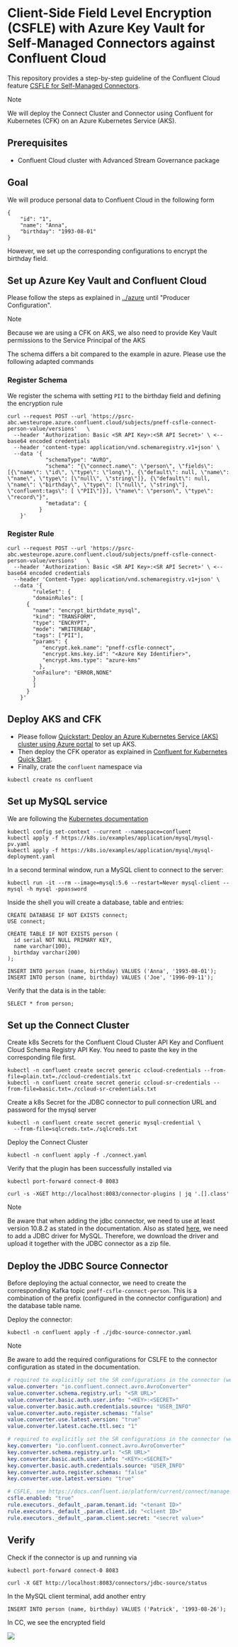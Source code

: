 # Client-Side Field Level Encryption (CSFLE) with Azure Key Vault for Self-Managed Connectors against Confluent Cloud

This repository provides a step-by-step guideline of the Confluent Cloud feature [CSFLE for Self-Managed Connectors](https://docs.confluent.io/platform/current/connect/manage-csfle.html#manage-csfle-for-self-managed-connectors).

> [!NOTE]
> We will deploy the Connect Cluster and Connector using Confluent for Kubernetes (CFK) on an Azure Kubernetes Service (AKS).


## Prerequisites

* Confluent Cloud cluster with Advanced Stream Governance package

## Goal

We will produce personal data to Confluent Cloud in the following form
```
{
    "id": "1",
    "name": "Anna",
    "birthday": "1993-08-01"
}
```
However, we set up the corresponding configurations to encrypt the birthday field.

## Set up Azure Key Vault and Confluent Cloud

Please follow the steps as explained in [../azure](../azure/README.md) until "Producer Configuration".

> [!NOTE]
> Because we are using a CFK on AKS, we also need to provide Key Vault permissions to the Service Principal of the AKS
> 
> The schema differs a bit compared to the example in azure.
> Please use the following adapted commands

### Register Schema

We register the schema with setting `PII` to the birthday field and defining the encryption rule

```shell
curl --request POST --url 'https://psrc-abc.westeurope.azure.confluent.cloud/subjects/pneff-csfle-connect-person-value/versions'   \
  --header 'Authorization: Basic <SR API Key>:<SR API Secret>' \ <-- base64 encoded credentials
  --header 'content-type: application/vnd.schemaregistry.v1+json' \
  --data '{
            "schemaType": "AVRO",
            "schema": "{\"connect.name\": \"person\", \"fields\": [{\"name\": \"id\", \"type\": \"long\"}, {\"default\": null, \"name\": \"name\", \"type\": [\"null\", \"string\"]}, {\"default\": null, \"name\": \"birthday\", \"type\": [\"null\", \"string\"], \"confluent:tags\": [ \"PII\"]}], \"name\": \"person\", \"type\": \"record\"}",
            "metadata": {
          }
    }' 
```
### Register Rule

```shell
curl --request POST --url 'https://psrc-abc.westeurope.azure.confluent.cloud/subjects/pneff-csfle-connect-person-value/versions'   \
  --header 'Authorization: Basic <SR API Key>:<SR API Secret>' \ <-- base64 encoded credentials
  --header 'Content-Type: application/vnd.schemaregistry.v1+json' \
  --data '{
        "ruleSet": {
        "domainRules": [
      {
        "name": "encrypt_birthdate_mysql",
        "kind": "TRANSFORM",
        "type": "ENCRYPT",
        "mode": "WRITEREAD",
        "tags": ["PII"],
        "params": {
           "encrypt.kek.name": "pneff-csfle-connect",
           "encrypt.kms.key.id": "<Azure Key Identifier>",
           "encrypt.kms.type": "azure-kms"
          },
        "onFailure": "ERROR,NONE"
        }
        ]
      } 
    }'
```

## Deploy AKS and CFK

* Please follow [Quickstart: Deploy an Azure Kubernetes Service (AKS) cluster using Azure portal](https://learn.microsoft.com/en-us/azure/aks/learn/quick-kubernetes-deploy-portal?tabs=azure-cli)
to set up AKS.
* Then deploy the CFK operator as explained in [Confluent for Kubernetes Quick Start](https://docs.confluent.io/operator/current/co-quickstart.html).
* Finally, crate the `confluent` namespace via

```shell
kubectl create ns confluent
```

## Set up MySQL service
We are following the [Kubernetes documentation](https://kubernetes.io/docs/tasks/run-application/run-single-instance-stateful-application/)


```shell
kubectl config set-context --current --namespace=confluent
kubectl apply -f https://k8s.io/examples/application/mysql/mysql-pv.yaml
kubectl apply -f https://k8s.io/examples/application/mysql/mysql-deployment.yaml
```

In a second terminal window, run a MySQL client to connect to the server:
```shell
kubectl run -it --rm --image=mysql:5.6 --restart=Never mysql-client -- mysql -h mysql -ppassword
```

Inside the shell you will create a database, table and entries:

```roomsql
CREATE DATABASE IF NOT EXISTS connect;
USE connect;

CREATE TABLE IF NOT EXISTS person (
  id serial NOT NULL PRIMARY KEY,
  name varchar(100),
  birthday varchar(200)
);

INSERT INTO person (name, birthday) VALUES ('Anna', '1993-08-01');
INSERT INTO person (name, birthday) VALUES ('Joe', '1996-09-11');
```

Verify that the data is in the table:
```roomsql
SELECT * from person;
```

## Set up the Connect Cluster

Create k8s Secrets for the Confluent Cloud Cluster API Key and Confluent Cloud Schema Registry API Key. 
You need to paste the key in the corresponding file first.

```
kubectl -n confluent create secret generic ccloud-credentials --from-file=plain.txt=./ccloud-credentials.txt  
kubectl -n confluent create secret generic ccloud-sr-credentials --from-file=basic.txt=./ccloud-sr-credentials.txt
```
Create a k8s Secret for the JDBC connector to pull connection URL and password for the mysql server

```
kubectl -n confluent create secret generic mysql-credential \
  --from-file=sqlcreds.txt=./sqlcreds.txt
```

Deploy the Connect Cluster

```shell
kubectl -n confluent apply -f ./connect.yaml
```

Verify that the plugin has been successfully installed via

```shell
kubectl port-forward connect-0 8083
```
```shell
curl -s -XGET http://localhost:8083/connector-plugins | jq '.[].class'
```

> [!NOTE]
> Be aware that when adding the jdbc connector, we need to use at least version 10.8.2 as stated in the documentation.
> Also as stated [here](https://docs.confluent.io/kafka-connectors/jdbc/10.8/jdbc-drivers.html#mysql-server), we need to add
> a JDBC driver for MySQL. Therefore, we download the driver and upload it together with the JDBC connector as a zip file. 

## Deploy the JDBC Source Connector

Before deploying the actual connector, we need to create the corresponding Kafka topic `pneff-csfle-connect-person`. 
This is a combination of the prefix (configured in the connector configuration) and the database table name.

Deploy the connector:
```shell
kubectl -n confluent apply -f ./jdbc-source-connector.yaml 
```

> [!NOTE]
> Be aware to add the required configurations for CSLFE to the connector configuration as stated in the documentation.

```yaml
# required to explicitly set the SR configurations in the connector (we validated it)
value.converter: "io.confluent.connect.avro.AvroConverter"
value.converter.schema.registry.url: "<SR URL>"
value.converter.basic.auth.user.info: "<KEY>:<SECRET>"
value.converter.basic.auth.credentials.source: "USER_INFO"
value.converter.auto.register.schemas: "false"
value.converter.use.latest.version: "true"
value.converter.latest.cache.ttl.sec: "1"

# required to explicitly set the SR configurations in the connector (we validated it)
key.converter: "io.confluent.connect.avro.AvroConverter"
key.converter.schema.registry.url: "<SR URL>"
key.converter.basic.auth.user.info: "<KEY>:<SECRET>"
key.converter.basic.auth.credentials.source: "USER_INFO"
key.converter.auto.register.schemas: "false"
key.converter.use.latest.version: "true"

# CSFLE, see https://docs.confluent.io/platform/current/connect/manage-csfle.html#enable-csfle-for-connectors
csfle.enabled: "true"
rule.executors._default_.param.tenant.id: "<tenant ID>"
rule.executors._default_.param.client.id: "<client ID>"
rule.executors._default_.param.client.secret: "<secret value>"
```

## Verify
Check if the connector is up and running via
```shell
kubectl port-forward connect-0 8083
```
```shell
curl -X GET http://localhost:8083/connectors/jdbc-source/status
```

In the MySQL client terminal, add another entry
```roomsql
INSERT INTO person (name, birthday) VALUES ('Patrick', '1993-08-26');
```

In CC, we see the encrypted field

![](CC_encrypted.png)

